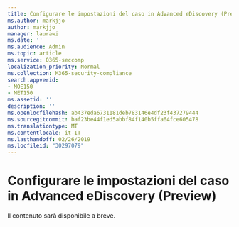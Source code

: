 ```yaml
---
title: Configurare le impostazioni del caso in Advanced eDiscovery (Preview)
ms.author: markjjo
author: markjjo
manager: laurawi
ms.date: ''
ms.audience: Admin
ms.topic: article
ms.service: O365-seccomp
localization_priority: Normal
ms.collection: M365-security-compliance
search.appverid:
- MOE150
- MET150
ms.assetid: ''
description: ''
ms.openlocfilehash: ab437eda6731181deb783146e4df23f437279444
ms.sourcegitcommit: baf23be44f1ed5abbf84f140b5ffa64fce605478
ms.translationtype: MT
ms.contentlocale: it-IT
ms.lasthandoff: 02/26/2019
ms.locfileid: "30297079"
---
```

# <a name="configure-case-settings-in-advanced-ediscovery-preview"></a>Configurare le impostazioni del caso in Advanced eDiscovery (Preview)

Il contenuto sarà disponibile a breve.